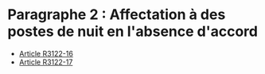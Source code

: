 # Paragraphe 2 : Affectation à des postes de nuit en l'absence d'accord

* [Article R3122-16](./LEGIARTI000018534516.md)
* [Article R3122-17](./LEGIARTI000022345237.md)
